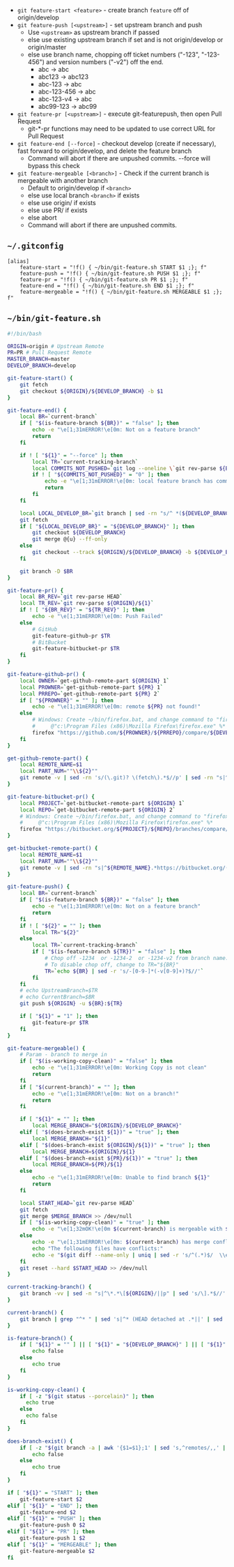 <!-- ### Page Linked from setup-git-aliases.md ### -->
* `git feature-start <feature>` - create branch `feature` off of origin/develop
* `git feature-push [<upstream>]` - set upstream branch and push
    * Use `<upstream>` as upstream branch if passed
    * else use existing upstream branch if set and is not origin/develop or origin/master
    * else use branch name, chopping off ticket numbers ("-123", "-123-456") and version numbers ("-v2") off the end.
        * abc -> abc
        * abc123 -> abc123
        * abc-123 -> abc
        * abc-123-456 -> abc
        * abc-123-v4 -> abc
        * abc99-123 -> abc99
* `git feature-pr [<upstream>]` - execute git-featurepush, then open Pull Request
    * git-\*-pr functions may need to be updated to use correct URL for Pull Request
* `git feature-end [--force]` - checkout develop (create if necessary), fast forward to origin/develop, and delete the feature branch
    * Command will abort if there are unpushed commits.  --force will bypass this check
* `git feature-mergeable [<branch>]` - Check if the current branch is mergeable with another branch
    * Default to origin/develop if `<branch>`
    * else use local branch `<branch>` if exists
    * else use origin/<branch> if exists
    * else use PR/<branch> if exists
    * else abort
    * Command will abort if there are unpushed commits.

## `~/.gitconfig`
```
[alias]
    feature-start = "!f() { ~/bin/git-feature.sh START $1 ;}; f"
    feature-push = "!f() { ~/bin/git-feature.sh PUSH $1 ;}; f"
    feature-pr = "!f() { ~/bin/git-feature.sh PR $1 ;}; f"
    feature-end = "!f() { ~/bin/git-feature.sh END $1 ;}; f"
    feature-mergeable = "!f() { ~/bin/git-feature.sh MERGEABLE $1 ;}; f"
```

## `~/bin/git-feature.sh`
```bash
#!/bin/bash

ORIGIN=origin # Upstream Remote
PR=PR # Pull Request Remote
MASTER_BRANCH=master
DEVELOP_BRANCH=develop

git-feature-start() {
    git fetch
    git checkout ${ORIGIN}/${DEVELOP_BRANCH} -b $1
}

git-feature-end() {
    local BR=`current-branch`
    if [ "$(is-feature-branch ${BR})" = "false" ]; then
        echo -e "\e[1;31mERROR!\e[0m: Not on a feature branch"
        return
    fi

    if ! [ "${1}" = "--force" ]; then
        local TR=`current-tracking-branch`
        local COMMITS_NOT_PUSHED=`git log --oneline \`git rev-parse ${BR}\` ^\`git rev-parse ${ORIGIN}/${TR}\` | wc -l`
        if ! [ "${COMMITS_NOT_PUSHED}" = "0" ]; then
            echo -e "\e[1;31mERROR!\e[0m: local feature branch has commits not pushed (use --force to delete anyway)"
            return
        fi
    fi

    local LOCAL_DEVELOP_BR=`git branch | sed -rn "s/^ *(${DEVELOP_BRANCH})$/\1/p"`
    git fetch
    if [ "${LOCAL_DEVELOP_BR}" = "${DEVELOP_BRANCH}" ]; then
        git checkout ${DEVELOP_BRANCH}
        git merge @{u} --ff-only
    else
        git checkout --track ${ORIGIN}/${DEVELOP_BRANCH} -b ${DEVELOP_BRANCH}
    fi

    git branch -D $BR
}

git-feature-pr() {
    local BR_REV=`git rev-parse HEAD`
    local TR_REV=`git rev-parse ${ORIGIN}/${1}`
    if ! [ "${BR_REV}" = "${TR_REV}" ]; then
        echo -e "\e[1;31mERROR!\e[0m: Push Failed"
    else
        # GitHub
        git-feature-github-pr $TR
        # BitBucket
        git-feature-bitbucket-pr $TR
    fi
}

git-feature-github-pr() {
    local OWNER=`get-github-remote-part ${ORIGIN} 1`
    local PROWNER=`get-github-remote-part ${PR} 1`
    local PRREPO=`get-github-remote-part ${PR} 2`
    if [ "${PROWNER}" = "" ]; then
        echo -e "\e[1;31mERROR!\e[0m: remote ${PR} not found!"
    else
        # Windows: Create ~/bin/firefox.bat, and change command to "firefox.bat"
        #     @"c:\Program Files (x86)\Mozilla Firefox\firefox.exe" %*
        firefox "https://github.com/${PROWNER}/${PRREPO}/compare/${DEVELOP_BRANCH}...${OWNER}:${1}"
    fi
}

get-github-remote-part() {
    local REMOTE_NAME=$1
    local PART_NUM=""\\${2}""
    git remote -v | sed -rn 's/(\.git)? \(fetch\).*$//p' | sed -rn "s|^${REMOTE_NAME}\s.*https://github.com/([^/]*)/([^/]*)$|${PART_NUM}|p"
}

git-feature-bitbucket-pr() {
    local PROJECT=`get-bitbucket-remote-part ${ORIGIN} 1`
    local REPO=`get-bitbucket-remote-part ${ORIGIN} 2`
    # Windows: Create ~/bin/firefox.bat, and change command to "firefox.bat"
    #     @"c:\Program Files (x86)\Mozilla Firefox\firefox.exe" %*
    firefox "https://bitbucket.org/${PROJECT}/${REPO}/branches/compare/${1}%0Ddevelop"
}

get-bitbucket-remote-part() {
    local REMOTE_NAME=$1
    local PART_NUM=""\\${2}""
    git remote -v | sed -rn "s|^${REMOTE_NAME}.*https://bitbucket.org/([^/]*)/([^/]*)\.git \(fetch\).*$|${PART_NUM}|p"
}

git-feature-push() {
    local BR=`current-branch`
    if [ "$(is-feature-branch ${BR})" = "false" ]; then
        echo -e "\e[1;31mERROR!\e[0m: Not on a feature branch"
        return
    fi
    if ! [ "${2}" = "" ]; then
        local TR="${2}"
    else
        local TR=`current-tracking-branch`
        if [ "$(is-feature-branch ${TR})" = "false" ]; then
            # Chop off -1234  or -1234-2  or -1234-v2 from branch name.
            # To disable chop off, change to TR="${BR}"
            TR=`echo ${BR} | sed -r 's/-[0-9-]*(-v[0-9]+)?$//'`
        fi
    fi
    # echo UpstreamBranch=$TR
    # echo CurrentBranch=$BR
    git push ${ORIGIN} -u ${BR}:${TR}

    if [ "${1}" = "1" ]; then
        git-feature-pr $TR
    fi
}

git-feature-mergeable() {
    # Param - branch to merge in
    if [ "$(is-working-copy-clean)" = "false" ]; then
        echo -e "\e[1;31mERROR!\e[0m: Working Copy is not clean"
        return
    fi
    if [ "$(current-branch)" = "" ]; then
        echo -e "\e[1;31mERROR!\e[0m: Not on a branch!"
        return
    fi

    if [ "${1}" = "" ]; then
        local MERGE_BRANCH="${ORIGIN}/${DEVELOP_BRANCH}"
    elif [ "$(does-branch-exist ${1})" = "true" ]; then
        local MERGE_BRANCH="${1}"
    elif [ "$(does-branch-exist ${ORIGIN}/${1})" = "true" ]; then
        local MERGE_BRANCH=${ORIGIN}/${1}
    elif [ "$(does-branch-exist ${PR}/${1})" = "true" ]; then
        local MERGE_BRANCH=${PR}/${1}
    else
        echo -e "\e[1;31mERROR!\e[0m: Unable to find branch ${1}"
        return
    fi

    local START_HEAD=`git rev-parse HEAD`
    git fetch
    git merge $MERGE_BRANCH >> /dev/null
    if [ "$(is-working-copy-clean)" = "true" ]; then
        echo -e "\e[1;32mOK!\e[0m $(current-branch) is mergeable with ${MERGE_BRANCH}"
    else
        echo -e "\e[1;31mERROR!\e[0m: $(current-branch) has merge conflicts with ${MERGE_BRANCH}"
        echo "The following files have conflicts:"
        echo -e "$(git diff --name-only | uniq | sed -r 's/^(.*)$/  \\e[1;31m\1\\e[0m/')"
    fi
    git reset --hard $START_HEAD >> /dev/null
}

current-tracking-branch() {
    git branch -vv | sed -n "s|^\*.*\[${ORIGIN}/||p" | sed 's/\].*$//' | sed -r 's/:( ahead [0-9]+)?,?( behind [0-9]+)?$//'
}

current-branch() {
    git branch | grep "^* " | sed 's|^* (HEAD detached at .*||' | sed 's|^* \(.*\)|\1|'
}

is-feature-branch() {
    if [ "${1}" = "" ] || [ "${1}" = "${DEVELOP_BRANCH}" ] || [ "${1}" = "${MASTER_BRANCH}" ]; then
        echo false
    else
        echo true
    fi
}

is-working-copy-clean() {
    if [ -z "$(git status --porcelain)" ]; then
      echo true
    else
      echo false
    fi
}

does-branch-exist() {
    if [ -z "$(git branch -a | awk '{$1=$1};1' | sed 's,^remotes/,,' | grep -x ${1})" ]; then
        echo false
    else
        echo true
    fi
}

if [ "${1}" = "START" ]; then
    git-feature-start $2
elif [ "${1}" = "END" ]; then
    git-feature-end $2
elif [ "${1}" = "PUSH" ]; then
    git-feature-push 0 $2
elif [ "${1}" = "PR" ]; then
    git-feature-push 1 $2
elif [ "${1}" = "MERGEABLE" ]; then
    git-feature-mergeable $2
fi
```

